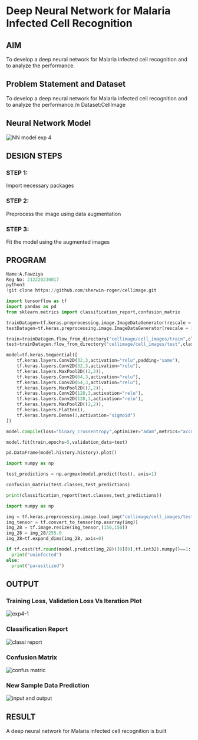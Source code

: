 # Deep Neural Network for Malaria Infected Cell Recognition

## AIM

To develop a deep neural network for Malaria infected cell recognition and to analyze the performance.

## Problem Statement and Dataset
To develop a deep neural network for Malaria infected cell recognition and to analyze the performance./n 
Dataset:CellImage

## Neural Network Model
![NN model exp 4](https://user-images.githubusercontent.com/75235022/194769535-ffbb797e-de42-4154-836f-b95d7fcd28dc.png)


## DESIGN STEPS

### STEP 1:
Import necessary packages

### STEP 2:
Preprocess the image using data augmentation

### STEP 3:
Fit the model using the augmented images


## PROGRAM
```python
Name:A.Fawziya
Reg No: 212220230017
python3
!git clone https://github.com/sherwin-roger/cellimage.git

import tensorflow as tf
import pandas as pd
from sklearn.metrics import classification_report,confusion_matrix

trainDatagen=tf.keras.preprocessing.image.ImageDataGenerator(rescale = 1./255)
testDatagen=tf.keras.preprocessing.image.ImageDataGenerator(rescale = 1./255)

train=trainDatagen.flow_from_directory("cellimage/cell_images/train",class_mode = 'binary',target_size=(150,150))
test=trainDatagen.flow_from_directory("cellimage/cell_images/test",class_mode = 'binary',target_size=(150,150))

model=tf.keras.Sequential([
    tf.keras.layers.Conv2D(32,3,activation="relu",padding="same"),
    tf.keras.layers.Conv2D(32,3,activation="relu"),
    tf.keras.layers.MaxPool2D((2,2)),
    tf.keras.layers.Conv2D(64,3,activation="relu"),
    tf.keras.layers.Conv2D(64,3,activation="relu"),
    tf.keras.layers.MaxPool2D((2,2)),
    tf.keras.layers.Conv2D(128,3,activation="relu"),
    tf.keras.layers.Conv2D(128,3,activation="relu"),
    tf.keras.layers.MaxPool2D((2,2)),
    tf.keras.layers.Flatten(),
    tf.keras.layers.Dense(1,activation="sigmoid")
])

model.compile(loss="binary_crossentropy",optimizer="adam",metrics="accuracy")

model.fit(train,epochs=5,validation_data=test)

pd.DataFrame(model.history.history).plot()

import numpy as np

test_predictions = np.argmax(model.predict(test), axis=1)

confusion_matrix(test.classes,test_predictions)

print(classification_report(test.classes,test_predictions))

import numpy as np

img = tf.keras.preprocessing.image.load_img("cellimage/cell_images/test/uninfected/C100P61ThinF_IMG_20150918_144104_cell_34.png")
img_tensor = tf.convert_to_tensor(np.asarray(img))
img_28 = tf.image.resize(img_tensor,(150,150))
img_28 = img_28/255.0
img_28=tf.expand_dims(img_28, axis=0)

if tf.cast(tf.round(model.predict(img_28))[0][0],tf.int32).numpy()==1:
  print("uninfected")
else:
  print("parasitized")  
```

## OUTPUT

### Training Loss, Validation Loss Vs Iteration Plot

![exp4-1](https://user-images.githubusercontent.com/75235022/194769338-5eb30587-e47f-46d5-8548-84db93679745.png)


### Classification Report
![classi report](https://user-images.githubusercontent.com/75235022/194769377-c4ebb990-dc42-449c-9fca-9fb70346c1cb.png)


### Confusion Matrix
![confus matric](https://user-images.githubusercontent.com/75235022/194769426-9863316b-05d1-4f26-a1bb-9f4c085b66ce.png)


### New Sample Data Prediction

![input and output](https://user-images.githubusercontent.com/75235022/194769463-56ff3bc8-6fc4-466a-ac66-0bbacd09e224.png)


## RESULT
A deep neural network for Malaria infected cell recognition is built

